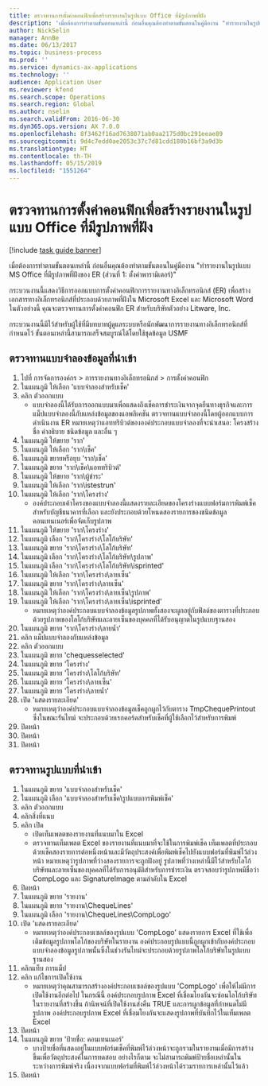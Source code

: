 ```yaml
---
title: ตรวจทานการตั้งค่าคอนฟิกเพื่อสร้างรายงานในรูปแบบ Office ที่มีรูปภาพที่ฝัง
description: 'เมื่อต้องการทำตามขั้นตอนเหล่านี้ ก่อนอื่นคุณต้องทำตามขั้นตอนในคู่มืองาน "ทำรายงานในรูปแบบ MS Office ที่มีรูปภาพที่ฝังของ ER (ส่วนที่ 1: ตั้งค่าพารามิเตอร์)"'
author: NickSelin
manager: AnnBe
ms.date: 06/13/2017
ms.topic: business-process
ms.prod: ''
ms.service: dynamics-ax-applications
ms.technology: ''
audience: Application User
ms.reviewer: kfend
ms.search.scope: Operations
ms.search.region: Global
ms.author: nselin
ms.search.validFrom: 2016-06-30
ms.dyn365.ops.version: AX 7.0.0
ms.openlocfilehash: 8f3462f16ad7638071ab0aa2175d0bc291eeae89
ms.sourcegitcommit: 9d4c7edd0ae2053c37c7d81cdd180b16bf3a9d3b
ms.translationtype: HT
ms.contentlocale: th-TH
ms.lasthandoff: 05/15/2019
ms.locfileid: "1551264"
---
```

# <a name="review-configurations-to-generate-reports-in-office-format-that-have-embedded-images"></a>ตรวจทานการตั้งค่าคอนฟิกเพื่อสร้างรายงานในรูปแบบ Office ที่มีรูปภาพที่ฝัง

[!include [task guide banner](../../includes/task-guide-banner.md)]

เมื่อต้องการทำตามขั้นตอนเหล่านี้ ก่อนอื่นคุณต้องทำตามขั้นตอนในคู่มืองาน "ทำรายงานในรูปแบบ MS Office ที่มีรูปภาพที่ฝังของ ER (ส่วนที่ 1: ตั้งค่าพารามิเตอร์)"

กระบวนงานนี้แสดงวิธีการออกแบบการตั้งค่าคอนฟิกการรายงานทางอิเล็กทรอนิกส์ (ER) เพื่อสร้างเอกสารทางอิเล็กทรอนิกส์ที่ประกอบด้วยภาพที่ฝังใน Microsoft Excel และ Microsoft Word ในตัวอย่างนี้ คุณจะตรวจทานการตั้งค่าคอนฟิก ER สำหรับบริษัทตัวอย่าง Litware, Inc. 

กระบวนงานนี้มีไว้สำหรับผู้ใช้ที่มีบทบาทผู้ดูแลระบบหรือนักพัฒนาการรายงานทางอิเล็กทรอนิกส์ที่กำหนดไว้ ขั้นตอนเหล่านี้สามารถเสร็จสมบูรณ์ได้โดยใช้ชุดข้อมูล USMF


## <a name="review-the-imported-data-model"></a>ตรวจทานแบบจำลองข้อมูลที่นำเข้า
1. ไปที่ การจัดการองค์กร > การรายงานทางอิเล็กทรอนิกส์ > การตั้งค่าคอนฟิก
2. ในแผนภูมิ ให้เลือก 'แบบจำลองสำหรับเช็ค'
3. คลิก ตัวออกแบบ
    * แบบจำลองนี้ได้รับการออกแบบมาเพื่อแสดงถึงเช็คการชำระเงินจากจุดยืนทางธุรกิจและการแม็ปแบบจำลองนี้กับแหล่งข้อมูลของแอพลิเคชัน ตรวจทานแบบจำลองนี้โดยผู้ออกแบบการดำเนินงาน ER หมายเหตุว่าแอททริบิวต์ขององค์ประกอบแบบจำลองที่จะนำเสนอ: โครงสร้าง ชื่อ คำอธิบาย ชนิดข้อมูล และอื่น ๆ    
4. ในแผนภูมิ ให้ขยาย 'ราก'
5. ในแผนภูมิ ให้เลือก 'ราก\เช็ค'
6. ในแผนภูมิ ขยายหรือยุบ 'ราก\เช็ค'
7. ในแผนภูมิ ขยาย 'ราก\เช็ค\แอททริบิวต์'
8. ในแผนภูมิ ให้ขยาย 'ราก\ผู้ชำระ'
9. ในแผนภูมิ ให้เลือก 'ราก\istestrun'
10. ในแผนภูมิ ให้เลือก 'ราก\โครงร่าง'
    * องค์ประกอบเค้าโครงของแบบจำลองนี้แสดงรายละเอียดของโครงร่างแบบฟอร์มการพิมพ์เช็คสำหรับบัญชีธนาคารที่เลือก และยังประกอบด้วยโหนดสองรายการของชนิดข้อมูลคอนเทนเนอร์เพื่อจัดเก็บรูปภาพ   
11. ในแผนภูมิ ให้ขยาย 'ราก\โครงร่าง'
12. ในแผนภูมิ เลือก 'ราก\โครงร่าง\โลโก้บริษัท'
13. ในแผนภูมิ ขยาย 'ราก\โครงร่าง\โลโก้บริษัท'
14. ในแผนภูมิ เลือก 'ราก\โครงร่าง\โลโก้บริษัท\รูปภาพ'
15. ในแผนภูมิ เลือก 'ราก\โครงร่าง\โลโก้บริษัท\isprinted'
16. ในแผนภูมิ ให้เลือก 'ราก\โครงร่าง\ลายเซ็น'
17. ในแผนภูมิ ขยาย 'ราก\โครงร่าง\ลายเซ็น'
18. ในแผนภูมิ ให้เลือก 'ราก\โครงร่าง\ลายเซ็น\รูปภาพ'
19. ในแผนภูมิ ให้เลือก 'ราก\โครงร่าง\ลายเซ็น\isprinted'
    * หมายเหตุว่าองค์ประกอบแบบจำลองข้อมูลรูปภาพทั้งสองจะผูกอยู่กับฟิลด์ของตารางที่ประกอบด้วยรูปภาพของโลโก้บริษัทและลายเซ็นของบุคคลที่ได้รับอนุญาตในรูปแบบฐานสอง  
20. ในแผนภูมิ ขยาย 'ราก\โครงร่าง\ลายน้ำ'
21. คลิก แม็ปแบบจำลองกับแหล่งข้อมูล
22. คลิก ตัวออกแบบ
23. ในแผนภูมิ ขยาย 'chequesselected'
24. ในแผนภูมิ ขยาย 'โครงร่าง'
25. ในแผนภูมิ ขยาย 'โครงร่าง\โลโก้บริษัท'
26. ในแผนภูมิ ขยาย 'โครงร่าง\ลายเซ็น'
27. ในแผนภูมิ ขยาย 'โครงร่าง\ลายน้ำ'
28. เปิด 'แสดงรายละเอียด'
    * หมายเหตุว่าองค์ประกอบแบบจำลองข้อมูลเช็คถูกผูกไว้กับตาราง TmpChequePrintout ซึ่งในขณะรันไทม์ จะประกอบด้วยเรกคอร์ดสำหรับเช็คที่ผู้ใช้เลือกไว้สำหรับการพิมพ์   
29. ปิดหน้า
30. ปิดหน้า
31. ปิดหน้า

## <a name="review-the-imported-format"></a>ตรวจทานรูปแบบที่นำเข้า
1. ในแผนภูมิ ขยาย 'แบบจำลองสำหรับเช็ค'
2. ในแผนภูมิ เลือก 'แบบจำลองสำหรับเช็ค\รูปแบบการพิมพ์เช็ค'
3. คลิก ตัวออกแบบ
4. คลิกสิ่งที่แนบ
5. คลิก เปิด
    * เปิดเท็มเพลตของรายงานที่แนบมาใน Excel  
    * ตรวจทานเท็มเพลต Excel ของรายงานที่แนบมาที่จะใช้ในการพิมพ์เช็ค เท็มเพลตที่ประกอบด้วยเช็คสองรายการต่อหนึ่งหน้าและมีวัตถุประสงค์เพื่อพิมพ์เช็คไปยังแบบฟอร์มที่พิมพ์ไว้ล่วงหน้า หมายเหตุว่ารูปภาพที่ว่างสองรายการจะถูกฝังอยู่ รูปภาพที่ว่างเหล่านี้มีไว้สำหรับโลโก้บริษัทและลายเซ็นของบุคคลที่ได้รับการอนุมัติสำหรับการชำระเงิน ตรวจสอบว่ารูปภาพมีชื่อว่า CompLogo และ SignatureImage ตามลำดับใน Excel   
6. ปิดหน้า
7. ในแผนภูมิ ขยาย 'รายงาน'
8. ในแผนภูมิ ขยาย 'รายงาน\ChequeLines'
9. ในแผนภูมิ เลือก 'รายงาน\ChequeLines\CompLogo'
10. เปิด 'แสดงรายละเอียด'
    * หมายเหตุว่าองค์ประกอบเซลล์ของรูปแบบ 'CompLogo' แสดงรายการ Excel ที่ใช้เพื่อเติมข้อมูลรูปภาพโลโก้ของบริษัทในรายงาน องค์ประกอบรูปแบบนี้ถูกผูกเข้ากับองค์ประกอบแบบจำลองข้อมูลรูปภาพนั้นซึ่งในช่วงรันไทม์จะประกอบด้วยรูปภาพโลโก้บริษัทในรูปแบบฐานสอง   
11. คลิกแท็บ การแม็ป
12. คลิก แก้ไขการเปิดใช้งาน
    * หมายเหตุว่าคุณสามารถสร้างองค์ประกอบเซลล์ของรูปแบบ 'CompLogo' เพื่อให้ไม่มีการเปิดใช้งานอีกต่อไป ในกรณีนี้ องค์ประกอบรูปภาพ Excel ที่เชื่อมโยงกันจะซ่อนโลโก้บริษัทในรายงานที่สร้างขึ้น ถ้านิพจน์ที่เปิดใช้งานส่งคืน TRUE และการผูกข้อมูลที่กำหนดไม่มีรูปภาพ องค์ประกอบรูปภาพ Excel ที่เชื่อมโยงกันจะแสดงรูปภาพที่บันทึกไว้ในเท็มเพลต Excel   
13. ปิดหน้า
14. ในแผนภูมิ ขยาย 'ป้ายชื่อ: คอนเทนเนอร์'
    * บางป้ายชื่อที่แสดงอยู่ในแบบฟอร์มเช็คที่พิมพ์ไว้ล่วงหน้าจะถูกรวมในรายงานเมื่อมีการสร้างขึ้นเพื่อวัตถุประสงค์ในการทดสอบ อย่างไรก็ตาม จะไม่สามารถพิมพ์ป้ายชื่อเหล่านั้นในระหว่างการพิมพ์จริง เนื่องจากแบบฟอร์มที่พิมพ์ไว้ล่วงหน้าได้รวมรายการเหล่านั้นไว้แล้ว  
15. ปิดหน้า

